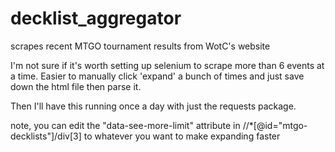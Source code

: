 # decklist_aggregator
scrapes recent MTGO tournament results from WotC's website

I'm not sure if it's worth setting up selenium to scrape more than 6 events at a time. Easier to manually click 'expand' a bunch of times and just save down the html file then parse it.

Then I'll have this running once a day with just the requests package.

note, you can edit the "data-see-more-limit" attribute in //*[@id="mtgo-decklists"]/div[3] to whatever you want to make expanding faster
